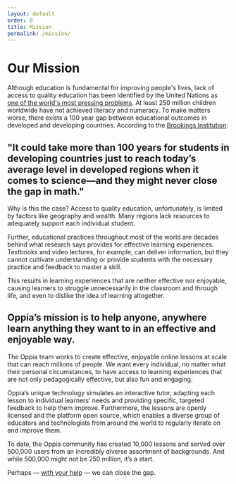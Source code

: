 ```yaml
---
layout: default
order: 0
title: Mission
permalink: /mission/
---
```


# Our Mission

Although education is fundamental for improving people's lives, lack of access to quality education has been identified by the United Nations as <a href="http://www.un.org/sustainabledevelopment/sustainable-development-goals/">one of the world's most pressing problems</a>. At least 250 million children worldwide have not achieved literacy and numeracy. To make matters worse, there exists a 100 year gap between educational outcomes in developed and developing countries. According to the <a href="https://www.brookings.edu/wp-content/uploads/2016/04/FINAL-Millions-Learning-Report-1.pdf">Brookings Institution</a>:

<h2 class="quote">"It could take more than 100 years for students in developing countries just to reach today’s average level in developed regions when it comes to science—and they might never close the gap in math."</h2>

Why is this the case? Access to quality education, unfortunately, is limited by factors like geography and wealth. Many regions lack resources to adequately support each individual student.

Further, educational practices throughout most of the world are decades behind what research says provides for effective learning experiences. Textbooks and video lectures, for example, can deliver information, but they cannot cultivate understanding or provide students with the necessary practice and feedback to master a skill.

This results in learning experiences that are neither effective nor enjoyable, causing learners to struggle unnecessarily in the classroom and through life, and even to dislike the idea of learning altogether.

<h2 class="quote">Oppia’s mission is to help anyone, anywhere learn anything they want to in an <span class="big-text">effective</span> and <span class="big-text">enjoyable</span> way.</h2>

The Oppia team works to create effective, enjoyable online lessons at scale that can reach millions of people. We want every individual, no matter what their personal circumstances, to have access to learning experiences that are not only pedagogically effective, but also fun and engaging.

Oppia’s unique technology simulates an interactive tutor, adapting each lesson to individual learners’ needs and providing specific, targeted feedback to help them improve. Furthermore, the lessons are openly licensed and the platform open source, which enables a diverse group of educators and technologists from around the world to regularly iterate on and improve them.

To date, the Oppia community has created 10,000 lessons and served over 500,000 users from an incredibly diverse assortment of backgrounds. And while 500,000 might not be 250 million, it’s a start.

Perhaps &mdash; <a href="{{ site.baseurl }}/get-involved/">with your help</a> &mdash; we can close the gap.
